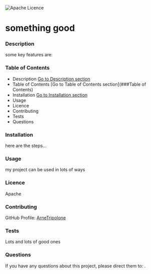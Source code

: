 
![Apache Licence](https://img.shields.io/badge/Licence-Apache-blue)


# something good


### Description
  some key features are:


### Table of Contents
  - Description [Go to Description section](###Description)
  - Table of Contents [Go to Table of Contents section](###Table of Contents)
  - Installation [Go to Installation section](###Installation)
  - Usage
  - Licence
  - Contributing
  - Tests
  - Questions

### Installation
  here are the steps...


### Usage
  my project can be used in lots of ways


### Licence
  Apache


### Contributing 
  GitHub Profile: [ArneTripolone](https://github.com/ArneTripolone)


### Tests
  Lots and lots of good ones


### Questions
  If you have any questions about this project, please direct them to: [](arnetripolone@gmail.com).
